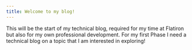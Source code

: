 ```yaml
---
title: Welcome to my blog!
---
```

This will be the start of my technical blog, required for my time at Flatiron but also for my own professional development. For my first Phase I need a technical blog on a topic that I am interested in exploring!
